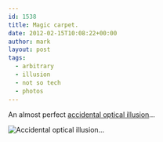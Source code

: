 ```yaml
---
id: 1538
title: Magic carpet.
date: 2012-02-15T10:08:22+00:00
author: mark
layout: post
tags:
  - arbitrary
  - illusion
  - not so tech
  - photos
---
```

An almost perfect [accidental optical illusion](http://www.neatorama.com/2011/11/25/an-accidental-optical-illusion/)&#8230;

<img class="aligncenter size-full wp-image-1539" title="accidental optical illusion" src="/images/fromwp/2012/02/accidentalopticalillusion.jpg" alt="Accidental optical illusion..." width="500" height="331" srcset="/images/fromwp/2012/02/accidentalopticalillusion.jpg 500w, /images/fromwp/2012/02/accidentalopticalillusion-300x198.jpg 300w" sizes="(max-width: 500px) 100vw, 500px" />

&nbsp;